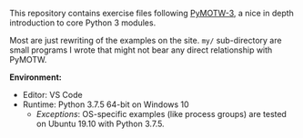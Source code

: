 This repository contains exercise files following [PyMOTW-3][1], a nice in depth
introduction to core Python 3 modules.

Most are just rewriting of the examples on the site. `my/` sub-directory are
small programs I wrote that might not bear any direct relationship with PyMOTW.

[1]: https://pymotw.com/3/index.html

**Environment:**

- Editor: VS Code
- Runtime: Python 3.7.5 64-bit on Windows 10
  - _Exceptions_: OS-specific examples (like process groups) are tested on Ubuntu
    19.10 with Python 3.7.5.